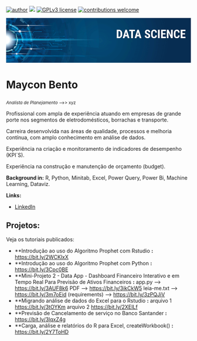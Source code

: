 [![author](https://img.shields.io/badge/author-bentom-red.svg)](https://www.linkedin.com/in/maycon-bento-04116b180/) [![](https://img.shields.io/badge/python-3.7+-blue.svg)](https://www.python.org/downloads/release/python-365/) [![GPLv3 license](https://img.shields.io/badge/License-GPLv3-blue.svg)](http://perso.crans.org/besson/LICENSE.html) [![contributions welcome](https://img.shields.io/badge/contributions-welcome-brightgreen.svg?style=flat)](https://github.com/bento/data_science/issues)

<p align="center">
  <img src="banner.png" >
</p>

# Maycon Bento
<sub>*Analista de Planejamento* -->> xyz </sub>

Profissional com ampla de experiência atuando em empresas de grande porte nos segmentos de eletrodomésticos, borrachas e transporte.

Carreira desenvolvida nas áreas de qualidade, processos e melhoria contínua, com amplo conhecimento em análise de dados.

Experiência na criação e monitoramento de indicadores de desempenho (KPI´S).

Experiência na construção e manutenção de orçamento (budget).

**Background in:** R, Python, Minitab, Excel, Power Query, Power Bi, Machine Learning, Dataviz.

**Links:**
* [LinkedIn](https://www.linkedin.com/in/maycon-bento-04116b180/)

## Projetos:
Veja os tutoriais publicados:

* **Introdução ao uso do Algoritmo Prophet com Rstudio **:** https://bit.ly/2WCKlxX
* **Introdução ao uso do Algoritmo Prophet com Python **:** https://bit.ly/3Cpc0BE
* **Mini-Projeto 2 - Data App - Dashboard Financeiro Interativo e em Tempo Real Para Previsão de Ativos Financeiros **:** app.py --> https://bit.ly/3AUF8k6 
PDF --> https://bit.ly/3ikCkW5 leia-me.txt --> https://bit.ly/3m7oEid (requirements) --> https://bit.ly/3zPQJiV
* **Migrando análise de dados do Excel para o Rstudio **:** arquivo 1 https://bit.ly/3tOYKm arquivo 2 https://bit.ly/2XEILf
* **Previsão de Cancelamento de serviço no Banco Santander **:** https://bit.ly/3lqxZ4g
* **Carga, análise e relatórios do R para Excel, createWorkbook() **:** https://bit.ly/2Y7ToHD

